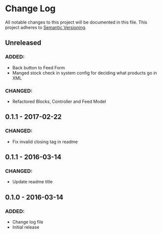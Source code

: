 # Change Log
All notable changes to this project will be documented in this file. This project adheres to [Semantic Versioning](http://semver.org/).

## Unreleased
### ADDED:
- Back button to Feed Form
- Manged stock check in system config for deciding what products go in XML

### CHANGED:
- Refactored Blocks, Controller and Feed Model

## 0.1.1 - 2017-02-22
### CHANGED:
- Fix invalid closing tag in readme

## 0.1.1 - 2016-03-14
### CHANGED:
- Update readme title

## 0.1.0 - 2016-03-14
### ADDED:
- Change log file
- Initial release
